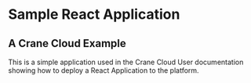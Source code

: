 # Sample React Application

## A Crane Cloud Example

This is a simple application used in the Crane Cloud User documentation showing how to deploy a React Application to the platform.
